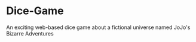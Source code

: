 # Dice-Game
An exciting web-based dice game about a fictional universe named JoJo's Bizarre Adventures
